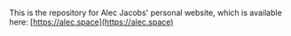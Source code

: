 This is the repository for Alec Jacobs' personal website, which is available here: [https://alec.space](https://alec.space)
